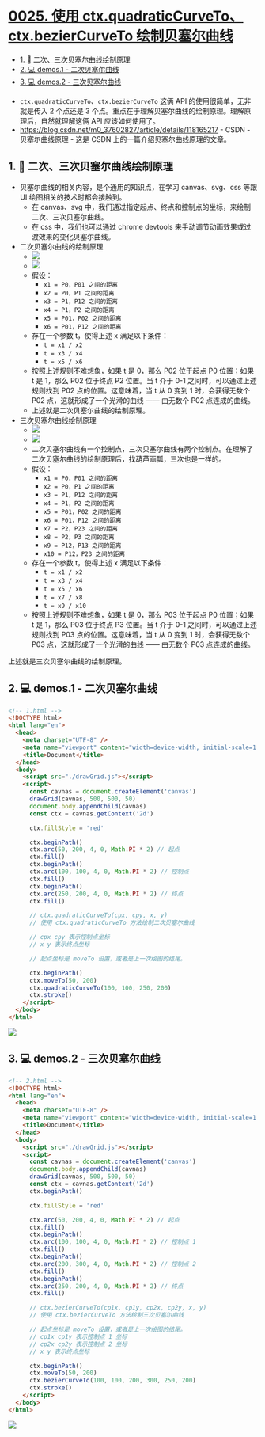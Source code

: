 # [0025. 使用 ctx.quadraticCurveTo、ctx.bezierCurveTo 绘制贝塞尔曲线](https://github.com/Tdahuyou/canvas/tree/main/0025.%20%E4%BD%BF%E7%94%A8%20ctx.quadraticCurveTo%E3%80%81ctx.bezierCurveTo%20%E7%BB%98%E5%88%B6%E8%B4%9D%E5%A1%9E%E5%B0%94%E6%9B%B2%E7%BA%BF)

<!-- region:toc -->
- [1. 📒 二次、三次贝塞尔曲线绘制原理](#1--二次三次贝塞尔曲线绘制原理)
- [2. 💻 demos.1 - 二次贝塞尔曲线](#2--demos1---二次贝塞尔曲线)
- [3. 💻 demos.2 - 三次贝塞尔曲线](#3--demos2---三次贝塞尔曲线)
<!-- endregion:toc -->
- `ctx.quadraticCurveTo`、`ctx.bezierCurveTo` 这俩 API 的使用很简单，无非就是传入 2 个点还是 3 个点。重点在于理解贝塞尔曲线的绘制原理。理解原理后，自然就理解这俩 API 应该如何使用了。
- https://blog.csdn.net/m0_37602827/article/details/118165217 - CSDN - 贝塞尔曲线原理 - 这是 CSDN 上的一篇介绍贝塞尔曲线原理的文章。

## 1. 📒 二次、三次贝塞尔曲线绘制原理

- 贝塞尔曲线的相关内容，是个通用的知识点，在学习 canvas、svg、css 等跟 UI 绘图相关的技术时都会接触到。
  - 在 canvas、svg 中，我们通过指定起点、终点和控制点的坐标，来绘制二次、三次贝塞尔曲线。
  - 在 css 中，我们也可以通过 chrome devtools 来手动调节动画效果或过渡效果的变化贝塞尔曲线。
- 二次贝塞尔曲线的绘制原理
  - ![](md-imgs/二阶贝塞尔曲线.gif)
  - ![](md-imgs/2024-10-04-10-50-27.png)
  - 假设：
    - `x1 = P0，P01 之间的距离`
    - `x2 = P0，P1 之间的距离`
    - `x3 = P1，P12 之间的距离`
    - `x4 = P1，P2 之间的距离`
    - `x5 = P01，P02 之间的距离`
    - `x6 = P01，P12 之间的距离`
  - 存在一个参数 t，使得上述 x 满足以下条件：
    - `t = x1 / x2`
    - `t = x3 / x4`
    - `t = x5 / x6`
  - 按照上述规则不难想象，如果 t 是 0，那么 P02 位于起点 P0 位置；如果 t 是 1，那么 P02 位于终点 P2 位置。当 t 介于 0-1 之间时，可以通过上述规则找到 P02 点的位置。这意味着，当 t 从 0 变到 1 时，会获得无数个 P02 点，这就形成了一个光滑的曲线 —— 由无数个 P02 点连成的曲线。
  - 上述就是二次贝塞尔曲线的绘制原理。
- 三次贝塞尔曲线绘制原理
  - ![](md-imgs/三阶贝塞尔曲线.gif)
  - ![](md-imgs/2024-10-04-10-52-06.png)
  - 二次贝塞尔曲线有一个控制点，三次贝塞尔曲线有两个控制点。在理解了二次贝塞尔曲线的绘制原理后，找葫芦画瓢，三次也是一样的。
  - 假设：
    - `x1 = P0，P01 之间的距离`
    - `x2 = P0，P1 之间的距离`
    - `x3 = P1，P12 之间的距离`
    - `x4 = P1，P2 之间的距离`
    - `x5 = P01，P02 之间的距离`
    - `x6 = P01，P12 之间的距离`
    - `x7 = P2，P23 之间的距离`
    - `x8 = P2，P3 之间的距离`
    - `x9 = P12，P13 之间的距离`
    - `x10 = P12，P23 之间的距离`
  - 存在一个参数 t，使得上述 x 满足以下条件：
    - `t = x1 / x2`
    - `t = x3 / x4`
    - `t = x5 / x6`
    - `t = x7 / x8`
    - `t = x9 / x10`
  - 按照上述规则不难想象，如果 t 是 0，那么 P03 位于起点 P0 位置；如果 t 是 1，那么 P03 位于终点 P3 位置。当 t 介于 0-1 之间时，可以通过上述规则找到 P03 点的位置。这意味着，当 t 从 0 变到 1 时，会获得无数个 P03 点，这就形成了一个光滑的曲线 —— 由无数个 P03 点连成的曲线。

上述就是三次贝塞尔曲线的绘制原理。

## 2. 💻 demos.1 - 二次贝塞尔曲线

```html
<!-- 1.html -->
<!DOCTYPE html>
<html lang="en">
  <head>
    <meta charset="UTF-8" />
    <meta name="viewport" content="width=device-width, initial-scale=1.0" />
    <title>Document</title>
  </head>
  <body>
    <script src="./drawGrid.js"></script>
    <script>
      const cavnas = document.createElement('canvas')
      drawGrid(cavnas, 500, 500, 50)
      document.body.appendChild(cavnas)
      const ctx = cavnas.getContext('2d')

      ctx.fillStyle = 'red'

      ctx.beginPath()
      ctx.arc(50, 200, 4, 0, Math.PI * 2) // 起点
      ctx.fill()
      ctx.beginPath()
      ctx.arc(100, 100, 4, 0, Math.PI * 2) // 控制点
      ctx.fill()
      ctx.beginPath()
      ctx.arc(250, 200, 4, 0, Math.PI * 2) // 终点
      ctx.fill()

      // ctx.quadraticCurveTo(cpx, cpy, x, y)
      // 使用 ctx.quadraticCurveTo 方法绘制二次贝塞尔曲线

      // cpx cpy 表示控制点坐标
      // x y 表示终点坐标

      // 起点坐标是 moveTo 设置，或者是上一次绘图的结尾。

      ctx.beginPath()
      ctx.moveTo(50, 200)
      ctx.quadraticCurveTo(100, 100, 250, 200)
      ctx.stroke()
    </script>
  </body>
</html>
```

![](md-imgs/2024-10-04-10-53-14.png)

## 3. 💻 demos.2 - 三次贝塞尔曲线

```html
<!-- 2.html -->
<!DOCTYPE html>
<html lang="en">
  <head>
    <meta charset="UTF-8" />
    <meta name="viewport" content="width=device-width, initial-scale=1.0" />
    <title>Document</title>
  </head>
  <body>
    <script src="./drawGrid.js"></script>
    <script>
      const cavnas = document.createElement('canvas')
      document.body.appendChild(cavnas)
      drawGrid(cavnas, 500, 500, 50)
      const ctx = cavnas.getContext('2d')
      ctx.beginPath()

      ctx.fillStyle = 'red'

      ctx.arc(50, 200, 4, 0, Math.PI * 2) // 起点
      ctx.fill()
      ctx.beginPath()
      ctx.arc(100, 100, 4, 0, Math.PI * 2) // 控制点 1
      ctx.fill()
      ctx.beginPath()
      ctx.arc(200, 300, 4, 0, Math.PI * 2) // 控制点 2
      ctx.fill()
      ctx.beginPath()
      ctx.arc(250, 200, 4, 0, Math.PI * 2) // 终点
      ctx.fill()

      // ctx.bezierCurveTo(cp1x, cp1y, cp2x, cp2y, x, y)
      // 使用 ctx.bezierCurveTo 方法绘制三次贝塞尔曲线

      // 起点坐标是 moveTo 设置，或者是上一次绘图的结尾。
      // cp1x cp1y 表示控制点 1 坐标
      // cp2x cp2y 表示控制点 2 坐标
      // x y 表示终点坐标

      ctx.beginPath()
      ctx.moveTo(50, 200)
      ctx.bezierCurveTo(100, 100, 200, 300, 250, 200)
      ctx.stroke()
    </script>
  </body>
</html>
```

![](md-imgs/2024-10-04-10-53-26.png)
